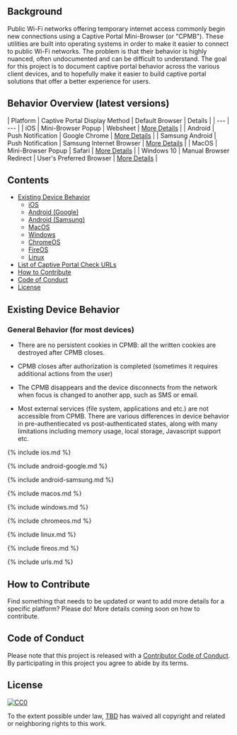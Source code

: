 ## Background

Public Wi-Fi networks offering temporary internet access commonly begin new connections using a Captive Portal Mini-Browser (or "CPMB"). These utilities are built into operating systems in order to make it easier to connect to public Wi-Fi networks. The problem is that their behavior is highly nuanced, often undocumented and can be difficult to understand. The goal for this project is to document captive portal behavior across the various client devices, and to hopefully make it easier to build captive portal solutions that offer a better experience for users.

## Behavior Overview (latest versions)

| Platform | Captive Portal Display Method | Default Browser | Details |
| --- | --- |
| iOS | Mini-Browser Popup | Websheet | [More Details](#ios) |
| Android | Push Notification | Google Chrome | [More Details](#android-google) |
| Samsung Android | Push Notification | Samsung Internet Browser | [More Details](#android-samsung) |
| MacOS | Mini-Browser Popup | Safari | [More Details](#macos) |
| Windows 10 | Manual Browser Redirect | User's Preferred Browser | [More Details](#windows) |


## Contents

- [Existing Device Behavior](#existing)
  - [iOS](#ios)
  - [Android (Google)](#android-google)
  - [Android (Samsung)](#android-samsung)
  - [MacOS](#macos)
  - [Windows](#windows)
  - [ChromeOS](#chromeos)
  - [FireOS](#fireos)
  - [Linux](#linux)  
- [List of Captive Portal Check URLs](#urls)
- [How to Contribute](#contribute)
- [Code of Conduct](#conduct)
- [License](#license)


<a name="existing"></a>
## Existing Device Behavior


### General Behavior (for most devices)

 * There are no persistent cookies in CPMB: all the written cookies are destroyed after CPMB closes.

 * CPMB closes after authorization is completed (sometimes it requires additional actions from the user)

 * The CPMB disappears and the device disconnects from the network when focus is changed to another app, such as SMS or email.

 * Most external services (file system, applications and etc.) are not accessible from CPMB. There are various differences in device behavior in pre-authentiecated vs post-authenticated states, along with many limitations including memory usage, local storage, Javascript support etc.


<a name="ios"></a>
{% include ios.md %}

<a name="android-google"></a>
{% include android-google.md %}

<a name="android-samsung"></a>
{% include android-samsung.md %}

<a name="macos"></a>
{% include macos.md %}

<a name="windows"></a>
{% include windows.md %}

<a name="chromeos"></a>
{% include chromeos.md %}

<a name="linux"></a>
{% include linux.md %}

<a name="fireos"></a>
{% include fireos.md %}

<a name="urls"></a>
{% include urls.md %}

<a name="contribute"></a>
## How to Contribute

Find something that needs to be updated or want to add more details for a specific platform? Please do! More details coming soon on how to contribute.

<a name="conduct"></a>
## Code of Conduct

Please note that this project is released with a [Contributor Code of Conduct](CODE-OF-CONDUCT.md). By participating in this project you agree to abide by its terms.

<a name="license"></a>
## License

[![CC0](http://mirrors.creativecommons.org/presskit/buttons/88x31/svg/cc-zero.svg)](https://creativecommons.org/publicdomain/zero/1.0/)

To the extent possible under law, [TBD](https://tbd.com/) has waived all copyright and related or neighboring rights to this work.
